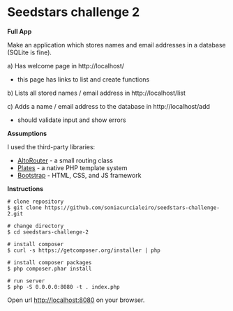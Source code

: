 # Seedstars challenge 2

**Full App**

Make an application which stores names and email addresses in a database (SQLite is fine).

a) Has welcome page in http://localhost/
- this page has links to list and create functions

b) Lists all stored names / email address in http://localhost/list

c) Adds a name / email address to the database in http://localhost/add
- should validate input and show errors

**Assumptions**

I used the third-party libraries:
- [AltoRouter](http://altorouter.com/) - a small routing class
- [Plates](http://platesphp.com/) - a native PHP template system
- [Bootstrap](http://getbootstrap.com/) - HTML, CSS, and JS framework

**Instructions**

```
# clone repository
$ git clone https://github.com/soniacurcialeiro/seedstars-challenge-2.git

# change directory
$ cd seedstars-challenge-2

# install composer
$ curl -s https://getcomposer.org/installer | php

# install composer packages
$ php composer.phar install

# run server
$ php -S 0.0.0.0:8080 -t . index.php
```
Open url [http://localhost:8080](http://localhost:8080) on your browser.
